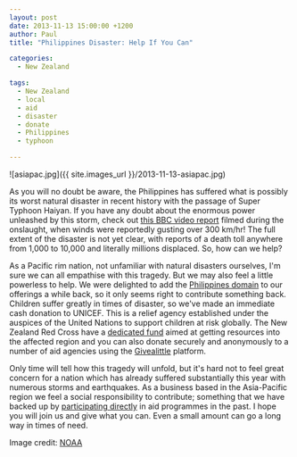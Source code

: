 ```yaml
---
layout: post
date: 2013-11-13 15:00:00 +1200
author: Paul
title: "Philippines Disaster: Help If You Can"

categories:
  - New Zealand

tags:
  - New Zealand
  - local
  - aid
  - disaster
  - donate
  - Philippines
  - typhoon

---
```


![asiapac.jpg]({{ site.images_url }}/2013-11-13-asiapac.jpg)

<!-- excerpt -->

As you will no doubt be aware, the Philippines has suffered what is possibly its worst natural disaster in recent history with the passage of Super Typhoon Haiyan. If you have any doubt about the enormous power unleashed by this storm, check out [this BBC video report](http://www.bbc.co.uk/news/world-asia-24906576) filmed during the onslaught, when winds were reportedly gusting over 300 km/hr! The full extent of the disaster is not yet clear, with reports of a death toll anywhere from 1,000 to 10,000 and literally millions displaced. So, how can we help?

<!-- /excerpt -->

As a Pacific rim nation, not unfamiliar with natural disasters ourselves, I'm sure we can all empathise with this tragedy. But we may also feel a little powerless to help. We were delighted to add the [Philippines domain](https://iwantmyname.com/blog/2011/09/ph-domain-added.html) to our offerings a while back, so it only seems right to contribute something back. Children suffer greatly in times of disaster, so we've made an immediate cash donation to UNICEF. This is a relief agency established under the auspices of the United Nations to support children at risk globally. The New Zealand Red Cross have a [dedicated fund](https://www.redcross.org.nz/donate/typhoon-haiyan-appeal) aimed at getting resources into the affected region and you can also donate securely and anonymously to a number of aid agencies using the [Givealittle](http://fundraise.givealittle.co.nz/?p=2663) platform. 

Only time will tell how this tragedy will unfold, but it's hard not to feel great concern for a nation which has already suffered substantially this year with numerous storms and earthquakes. As a business based in the Asia-Pacific region we feel a social responsibility to contribute; something that we have backed up by [participating directly](https://iwantmyname.com/blog/2013/04/iwantmyname-helping-cambodian-schools.html) in aid programmes in the past. I hope you will join us and give what you can. Even a small amount can go a long way in times of need. 

Image credit: [NOAA](http://www.noaa.gov/)
